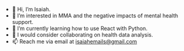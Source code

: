 - 👋 Hi, I’m Isaiah.
- 👀 I’m interested in MMA and the negative impacts of mental health support.
- 🌱 I’m currently learning how to use React with Python.
- 💞️ I would consider collaborating on health data analysis.
- 📫 Reach me via email at isaiahemails@gmail.com

<!---
ifoulidis/ifoulidis is a ✨ special ✨ repository because its `README.md` (this file) appears on your GitHub profile.
You can click the Preview link to take a look at your changes.
--->
